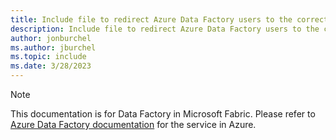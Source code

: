 ```yaml
---
title: Include file to redirect Azure Data Factory users to the correct docs.
description: Include file to redirect Azure Data Factory users to the correct docs.
author: jonburchel
ms.author: jburchel
ms.topic: include
ms.date: 3/28/2023
---
```

> [!NOTE]
> This documentation is for Data Factory in Microsoft Fabric. Please refer to [Azure Data Factory documentation](/azure/data-factory/) for the service in Azure.
